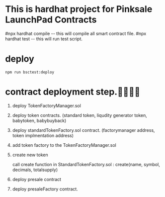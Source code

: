 # This is hardhat project for Pinksale LaunchPad Contracts

#npx hardhat compile
 -- this will compile all smart contract file.
#npx hardhat test
 -- this will run test script.

# deploy
    npm run bsctest:deploy



# contract deployment step.🚀🚀🚀🚀

1. deploy TokenFactoryManager.sol 
2. deploy token contracts. (standard token, liqudity generator token, babytoken, babybuyback)

3. deploy standardTokenFactory.sol contract.
   (factorymanager address,  token implmentation address)

4. add token factory to the TokenFactoryManager.sol

5. create new token 

    call create function in StandardTokenFactory.sol : create(name, symbol, decimals, totalsupply)


6. deploy presale contract 

7. deploy presaleFactory contract.